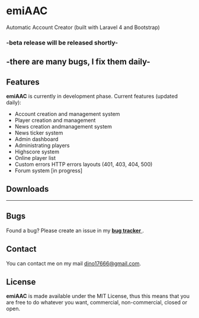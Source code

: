 # emiAAC


Automatic Account Creator (built with Laravel 4 and Bootstrap)
### -beta release will be released shortly-
## -there are many bugs, I fix them daily-

## Features

<b>emiAAC</b> is currently in development phase.
Current features (updated daily):

* Account creation and management system
* Player creation and management
* News creation andmanagement system
* News ticker system
* Admin dashboard
* Administrating players
* Highscore system
* Online player list
* Custom errors HTTP errors layouts (401, 403, 404, 500)
* Forum system [in progress]


## Downloads


--------------------------

## Bugs


Found a bug? Please create an issue in my [<b>bug tracker</b> ](https://github.com/larryfour/emiAAC/issues).

## Contact

You can contact me on my mail dino17666@gmail.com.

## License

<b>emiAAC</b> is made available under the MIT License, thus this means that you are free to do whatever you want, commercial, non-commercial, closed or open.





